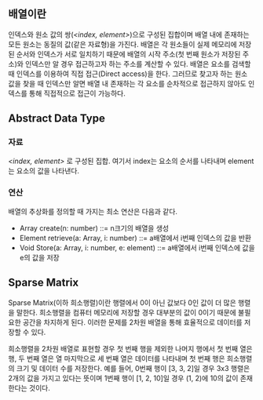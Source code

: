 ## 배열이란

인덱스와 원소 값의 쌍(_<index, element>_)으로 구성된 집합이며 배열 내에 존재하는 모든 원소는 동질의 값(같은 자료형)을 가진다. 배열은 각 원소들이 실제 메모리에 저장된 순서와 인덱스가 서로 일치하기 때문에 배열의 시작 주소(첫 번째 원소가 저장된 주소)와 인덱스만 알 경우 접근하고자 하는 주소를 계산할 수 있다. 배열은 요소를 검색할 때 인덱스를 이용하여 직접 접근(Direct access)을 한다. 그러므로 찾고자 하는 원소 값을 찾을 때 인덱스만 알면 배열 내 존재하는 각 요소를 순차적으로 접근하지 않아도 인덱스를 통해 직접적으로 접근이 가능하다.

## Abstract Data Type

### 자료

_<index, element>_ 로 구성된 집합. 여기서 index는 요소의 순서를 나타내며 element는 요소의 값을 나타낸다.

### 연산

배열의 추상화를 정의할 때 가지는 최소 연산은 다음과 같다.

- Array create(n: number) ::= n크기의 배열을 생성
- Element retrieve(a: Array, i: number) ::= a배열에서 i번째 인덱스의 값을 반환
- Void Store(a: Array, i: number, e: element) ::= a배열에서 i번째 인덱스에 값을 e의 값을 저장

## Sparse Matrix

Sparse Matrix(이하 희소행렬)이란 행렬에서 0이 아닌 값보다 0인 값이 더 많은 행렬을 말한다. 희소행렬을 컴퓨터 메모리에 저장할 경우 대부분의 값이 0이기 때문에 불필요한 공간을 차지하게 된다. 이러한 문제를 2차원 배열을 통해 효율적으로 데이터를 저장할 수 있다.

희소행렬을 2차원 배열로 표현할 경우 첫 번째 행을 제외한 나머지 행에서 첫 번째 열은 행, 두 번째 열은 열 마지막으로 세 번째 열은 데이터를 나타내며 첫 번째 행은 희소행렬의 크기 및 데이터 수를 저장한다. 예를 들어, 0번째 행이 [3, 3, 2]일 경우 3x3 행렬은 2개의 값을 가지고 있다는 뜻이며 1번째 행이 [1, 2, 10]일 경우 (1, 2)에 10의 값이 존재한다는 것이다.
